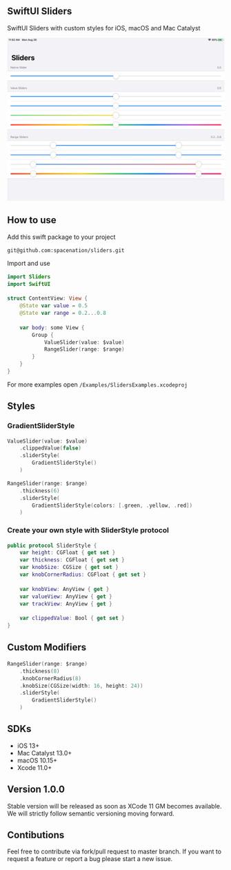 ## SwiftUI Sliders

SwiftUI Sliders with custom styles for iOS, macOS and Mac Catalyst

<center>
<img src="Resources/sliders.png"/>
</center>

## How to use

Add this swift package to  your project
```
git@github.com:spacenation/sliders.git
```

Import and use

```swift
import Sliders
import SwiftUI

struct ContentView: View {
    @State var value = 0.5
    @State var range = 0.2...0.8
    
    var body: some View {
        Group {
            ValueSlider(value: $value)
            RangeSlider(range: $range)
        }
    }
}
```
For more examples open `/Examples/SlidersExamples.xcodeproj`


## Styles
### GradientSliderStyle
```swift
ValueSlider(value: $value)
    .clippedValue(false)
    .sliderStyle(
        GradientSliderStyle()
    )
```
```swift
RangeSlider(range: $range)
    .thickness(6)
    .sliderStyle(
        GradientSliderStyle(colors: [.green, .yellow, .red])
    )
```

### Create your own style with SliderStyle protocol
```swift
public protocol SliderStyle {
    var height: CGFloat { get set }
    var thickness: CGFloat { get set }
    var knobSize: CGSize { get set }
    var knobCornerRadius: CGFloat { get set }
    
    var knobView: AnyView { get }
    var valueView: AnyView { get }
    var trackView: AnyView { get }
    
    var clippedValue: Bool { get set }
}
```

## Custom Modifiers
```swift
RangeSlider(range: $range)
    .thickness(8)
    .knobCornerRadius(8)
    .knobSize(CGSize(width: 16, height: 24))
    .sliderStyle(
        GradientSliderStyle()
    )
```

## SDKs
- iOS 13+
- Mac Catalyst 13.0+
- macOS 10.15+
- Xcode 11.0+

## Version 1.0.0
Stable version will be released as soon as XCode 11 GM becomes available. We will strictly follow semantic versioning moving forward.

## Contibutions
Feel free to contribute via fork/pull request to master branch. If you want to request a feature or report a bug please start a new issue.
